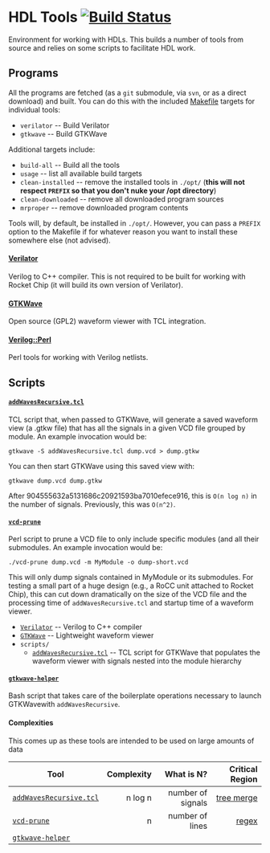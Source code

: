 HDL Tools [![Build Status](https://travis.ibm.com/perfect/hdl-tools.svg?token=MZrVTqdfH1B59XT95fGC&branch=master)](https://travis.ibm.com/perfect/hdl-tools)
=====================

Environment for working with HDLs. This builds a number of tools from source and relies on some scripts to facilitate HDL work.

## Programs
All the programs are fetched (as a `git` submodule, via `svn`, or as a direct download) and built. You can do this with the included [Makefile](Makefile) targets for individual tools:
* `verilator` -- Build Verilator
* `gtkwave` -- Build GTKWave

Additional targets include:
* `build-all` -- Build all the tools
* `usage` -- list all available build targets
* `clean-installed` -- remove the installed tools in `./opt/` (__this will not respect `PREFIX` so that you don't nuke your /opt directory__)
* `clean-downloaded` -- remove all downloaded program sources
* `mrproper` -- remove downloaded program contents

Tools will, by default, be installed in `./opt/`. However, you can pass a `PREFIX` option to the Makefile if for whatever reason you want to install these somewhere else (not advised).

#### [Verilator](http://www.veripool.org/wiki/verilator)
Verilog to C++ compiler. This is not required to be built for working with Rocket Chip (it will build its own version of Verilator).

#### [GTKWave](http://gtkwave.sourceforge.net/)
Open source (GPL2) waveform viewer with TCL integration.

#### [Verilog::Perl](http://www.veripool.org/wiki/verilog-perl)
Perl tools for working with Verilog netlists.

## Scripts

#### [`addWavesRecursive.tcl`](scripts/addWavesRecursive.tcl)
TCL script that, when passed to GTKWave, will generate a saved waveform view (a .gtkw file) that has all the signals in a given VCD file grouped by module. An example invocation would be:

```
gtkwave -S addWavesRecursive.tcl dump.vcd > dump.gtkw
```

You can then start GTKWave using this saved view with:

```
gtkwave dump.vcd dump.gtkw
```

After 904555632a5131686c20921593ba7010efece916, this is `O(n log n)` in the number of signals. Previously, this was `O(n^2)`.

#### [`vcd-prune`](scripts/vcd-prune)
Perl script to prune a VCD file to only include specific modules (and all their submodules. An example invocation would be:

```
./vcd-prune dump.vcd -m MyModule -o dump-short.vcd
```

This will only dump signals contained in MyModule or its submodules. For testing a small part of a huge design (e.g., a RoCC unit attached to Rocket Chip), this can cut down dramatically on the size of the VCD file and the processing time of `addWavesRecursive.tcl` and startup time of a waveform viewer.

* [`Verilator`](http://www.veripool.org/wiki/verilator) -- Verilog to C++ compiler
* [`GTKWave`](http://gtkwave.sourceforge.net) -- Lightweight waveform viewer
* `scripts/`
  * [`addWavesRecursive.tcl`](scripts/addWavesRecursive.tcl) -- TCL script for GTKWave that populates the waveform viewer with signals nested into the module hierarchy

#### [`gtkwave-helper`](scripts/gtkwave-helper)
Bash script that takes care of the boilerplate operations necessary to launch GTKWavewith `addWavesRecursive`.

#### Complexities
This comes up as these tools are intended to be used on large amounts of data

| Tool                                                     | Complexity     | What is N?        | Critical Region                                 |
| -------------                                            | -------------: | -----:            | --------------:                                 |
| [`addWavesRecursive.tcl`](scripts/addWavesRecursive.tcl) | n log n        | number of signals | [tree merge](scripts/addWavesRecursive.tcl#L89) |
| [`vcd-prune`](scripts/vcd-prune)                         | n              | number of lines   | [regex](scripts/vcd-prune#L112)                 |
| [`gtkwave-helper`](scripts/gtkwave-helper)               |                |                   |                                                 |
